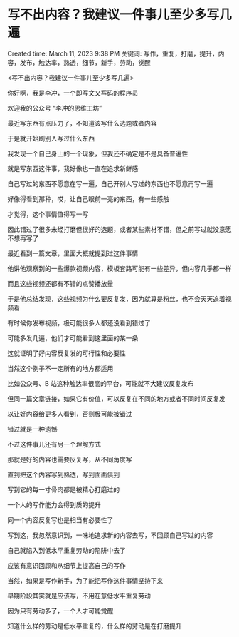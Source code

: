 # 写不出内容？我建议一件事儿至少多写几遍

Created time: March 11, 2023 9:38 PM
关键词: 写作，重复，打磨，提升，内容，发布，触达率，熟透，细节，新手，劳动，觉醒

<写不出内容？我建议一件事儿至少多写几遍>

你好啊，我是李冲，一个即写文又写码的程序员

欢迎我的公众号 “李冲的思维工坊”

最近写东西有点压力了，不知道该写什么选题或者内容

于是就开始刷别人写过什么东西

我发现一个自己身上的一个现象，但我还不确定是不是具备普遍性

就是写东西这件事，我好像也一直在追求新鲜感

自己写过的东西不愿意在写一遍，自己开别人写过的东西也不愿意再写一遍

好像得看到那种，哎，让自己眼前一亮的东西，有一些感触

才觉得，这个事情值得写一写

因此错过了很多未经打磨但很好的选题，或者某些素材不错，但之前写过就没意愿不想再写了

最近看到一篇文章，里面大概就提到过这件事情

他讲他观察到的一些爆款视频内容，模板套路可能有一些差异，但内容几乎都一样

而且这些视频还都有不错的点赞播放量

于是他总结发现，这些视频为什么要反复发，因为就算是粉丝，也不会天天追着视频看

有时候你发布视频，极可能很多人都还没看到错过了

可能多发几遍，他们才可能看到这里面的某一条

这就证明了好内容反复发的可行性和必要性

当然这个例子不一定所有的地方都适用

比如公众号、B 站这种触达率很高的平台，可能就不大建议反复发布

但同一篇文章链接，如果它有价值，可以反复在不同的地方或者不同时间反复发

以让好内容给更多人看到，否则极可能被错过

错过就是一种遗憾

不过这件事儿还有另一个理解方式

那就是好的内容也需要反复写，从不同角度写

直到把这个内容写到熟透，写到面面俱到

写到它的每一寸骨肉都是被精心打磨过的

一个人的写作能力会得到质的提升

同一个内容反复写也是相当有必要性了

写到这，我忽然意识到，一味地追求新的内容去写，不回顾自己写过的内容

自己就陷入到低水平重复劳动的陷阱中去了

应该有意识回顾和从细节上提高自己的写作

当然，如果是写作新手，为了能把写作这件事情坚持下来

早期阶段其实就是应该写，不用在意低水平重复劳动

因为只有劳动多了，一个人才可能觉醒

知道什么样的劳动是低水平重复的，什么样的劳动是在打磨提升